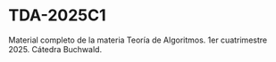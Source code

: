 # TDA-2025C1
Material completo de la materia Teoría de Algoritmos. 1er cuatrimestre 2025. Cátedra Buchwald.
